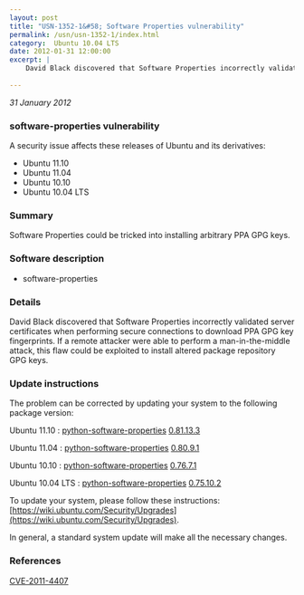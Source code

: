 ```yaml
---
layout: post
title: "USN-1352-1&#58; Software Properties vulnerability"
permalink: /usn/usn-1352-1/index.html
category:  Ubuntu 10.04 LTS
date: 2012-01-31 12:00:00
excerpt: |
    David Black discovered that Software Properties incorrectly validated server certificates when performing secure connections to download PPA GPG key fingerprints. If a remote attacker were able to perform a man-in-the-middle attack, this flaw could be exploited to install altered package repository GPG keys. 
    
--- 
```

 
 

*31 January 2012*

### software-properties vulnerability

A security issue affects these releases of Ubuntu and its derivatives:

* Ubuntu 11.10
* Ubuntu 11.04
* Ubuntu 10.10
* Ubuntu 10.04 LTS

### Summary

Software Properties could be tricked into installing arbitrary PPA GPG keys.

### Software description

* software-properties 

### Details

David Black discovered that Software Properties incorrectly validated server certificates when performing secure connections to download PPA GPG key fingerprints. If a remote attacker were able to perform a man-in-the-middle attack, this flaw could be exploited to install altered package repository GPG keys. 

### Update instructions

The problem can be corrected by updating your system to the following package version:

Ubuntu 11.10
 : [python-software-properties](https://launchpad.net/ubuntu/+source/software-properties) <span> [0.81.13.3](https://launchpad.net/ubuntu/+source/software-properties/0.81.13.3) </span> 

Ubuntu 11.04
 : [python-software-properties](https://launchpad.net/ubuntu/+source/software-properties) <span> [0.80.9.1](https://launchpad.net/ubuntu/+source/software-properties/0.80.9.1) </span> 

Ubuntu 10.10
 : [python-software-properties](https://launchpad.net/ubuntu/+source/software-properties) <span> [0.76.7.1](https://launchpad.net/ubuntu/+source/software-properties/0.76.7.1) </span> 

Ubuntu 10.04 LTS
 : [python-software-properties](https://launchpad.net/ubuntu/+source/software-properties) <span> [0.75.10.2](https://launchpad.net/ubuntu/+source/software-properties/0.75.10.2) </span> 

To update your system, please follow these instructions: [https://wiki.ubuntu.com/Security/Upgrades](https://wiki.ubuntu.com/Security/Upgrades).

In general, a standard system update will make all the necessary changes. 

### References

 
 [CVE-2011-4407](http://people.ubuntu.com/~ubuntu-security/cve/CVE-2011-4407)
 

